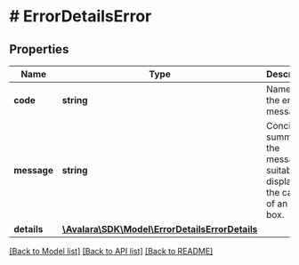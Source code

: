 # # ErrorDetailsError

## Properties

Name | Type | Description | Notes
------------ | ------------- | ------------- | -------------
**code** | **string** | Name of the error or message. | [optional]
**message** | **string** | Concise summary of the message, suitable for display in the caption of an alert box. | [optional]
**details** | [**\Avalara\\SDK\Model\ErrorDetailsErrorDetails**](ErrorDetailsErrorDetails.md) |  | [optional]

[[Back to Model list]](../../README.md#models) [[Back to API list]](../../README.md#endpoints) [[Back to README]](../../README.md)
